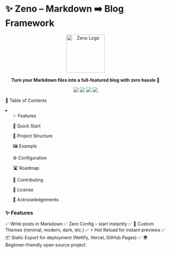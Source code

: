 # ✨ Zeno – Markdown ➡️ Blog Framework
<p align="center"> <img src="docs/images/logo.png" alt="Zeno Logo" width="120"/> </p> <p align="center"> <b>Turn your Markdown files into a full-featured blog with zero hassle 🚀</b> </p> <p align="center"> <a href="LICENSE"><img src="https://img.shields.io/badge/License-MIT-blue.svg"></a> <img src="https://img.shields.io/badge/Node-%3E=18-green"> <img src="https://img.shields.io/badge/PRs-Welcome-brightgreen"> <img src="https://img.shields.io/github/stars/mine3krish/zeno?style=social"> </p>

📑 Table of Contents
<li>
<ul> ✨ Features </ul>
<ul> 🚀 Quick Start</ul> 
<ul> 📂 Project Structure</ul> 
<ul> 🖼 Example</ul> 
<ul> ⚙️ Configuration</ul> 
<ul> 🛣 Roadmap</ul> 
<ul> 🤝 Contributing</ul> 
<ul> 📜 License</ul> 
<ul> 🙌 Acknowledgements</ul> 
</li>

<h3>✨ Features</h3>

✅ Write posts in Markdown
✅ Zero Config – start instantly
✅ 🎨 Custom Themes (minimal, modern, dark, etc.)
✅ ⚡ Hot Reload for instant previews
✅ 📦 Static Export for deployment (Netlify, Vercel, GitHub Pages)
✅ 🌍 Beginner-friendly open source project